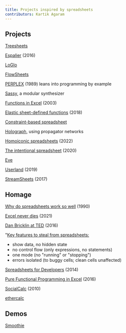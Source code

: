 ```yaml
---
title: Projects inspired by spreadsheets
contributors: Kartik Agaram
---
```


## Projects

[Treesheets](https://strlen.com/treesheets)

[Espalier](https://sdg.csail.mit.edu/projects/espalier) (2016)

[LoGlo](https://loglo.app)

[FlowSheets](https://github.com/Glench/Flowsheets-v2)

[PERPLEX](https://dl.acm.org/doi/abs/10.1145/67449.67466) (1989) leans into programming by example

[Sassy](https://sol-hsa.itch.io/sassy), a modular synthesizer

[Functions in Excel](https://web.engr.oregonstate.edu/~burnett/Reprints/icfp03.excelFunctions.pdf) (2003)

[Elastic sheet-defined functions](https://www.microsoft.com/en-us/research/uploads/prod/2018/11/elastic-sdfs-5bfd1d48e9dd2.pdf) (2018)

[Constraint-based spreadsheet](https://github.com/harc/constraint-based-spreadsheet)

[Holograph](https://www.holograph.so), using propagator networks

[Homoiconic spreadsheets](https://www.youtube.com/watch?v=U9uZlEqUQw0) (2022)

[The intentional spreadsheet](https://billwadge.com/2020/04/20/the-intensional-spreadsheet) (2020)

[Eve](http://witheve.com)

[Userland](https://github.com/hishamhm/userland-prototype) (2019)

[StreamSheets](https://futureofcoding.org/prototypes/streamsheets) (2017)

## Homage

[Why do spreadsheets work so well](https://www.miramontes.com/writing/spreadsheet-eup) (1990)

[Excel never dies](https://www.notboring.co/p/excel-never-dies) (2021)

[Dan Bricklin at TED](https://www.ted.com/talks/dan_bricklin_meet_the_inventor_of_the_electronic_spreadsheet) (2016)

"[Key features to steal from spreadsheets:](https://x.com/stevekrouse/status/1076979937440161793)

* show data, no hidden state
* no control flow (only expressions, no statements)
* one mode (no "running" or "stopping")
* errors isolated (to buggy cells; clean cells unaffected)

[Spreadsheets for Developers](https://www.youtube.com/watch?v=0CKru5d4GPk) (2014)

[Pure Functional Programming in Excel](https://www.youtube.com/watch?v=0yKf8TrLUOw) (2016)

[SocialCalc](https://github.com/DanBricklin/socialcalc) (2010)

[ethercalc](https://github.com/audreyt/ethercalc)

## Demos

[Smoothie](https://x.com/KabirGoel/status/1643868228865916928)

